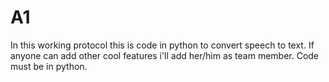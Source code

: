# A1
 In this working protocol this is code in python to convert speech to text. 
 If anyone can add other cool features i'll add her/him as team member.
 Code must be in python.



